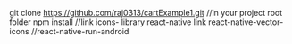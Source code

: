 git clone https://github.com/raj0313/cartExample1.git
//in your project root folder
npm install
//link icons- library 
react-native link react-native-vector-icons
//react-native-run-android
